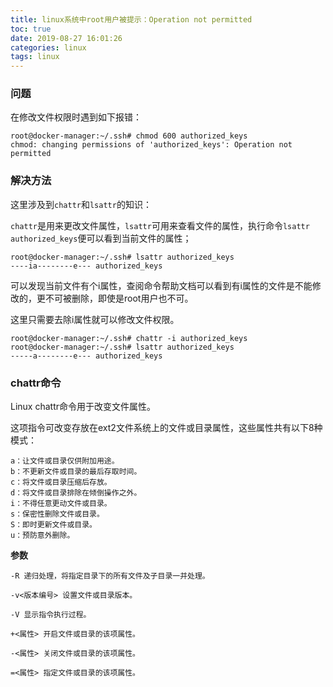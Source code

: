 ```yaml
---
title: linux系统中root用户被提示：Operation not permitted
toc: true
date: 2019-08-27 16:01:26
categories: linux
tags: linux
---
```


### 问题

在修改文件权限时遇到如下报错：

```
root@docker-manager:~/.ssh# chmod 600 authorized_keys 
chmod: changing permissions of 'authorized_keys': Operation not permitted
```


### 解决方法

这里涉及到`chattr`和`lsattr`的知识：

`chattr`是用来更改文件属性，`lsattr`可用来查看文件的属性，执行命令`lsattr authorized_keys`便可以看到当前文件的属性；

```
root@docker-manager:~/.ssh# lsattr authorized_keys 
----ia--------e--- authorized_keys
```

可以发现当前文件有个i属性，查阅命令帮助文档可以看到有i属性的文件是不能修改的，更不可被删除，即使是root用户也不可。

这里只需要去除i属性就可以修改文件权限。

```
root@docker-manager:~/.ssh# chattr -i authorized_keys 
root@docker-manager:~/.ssh# lsattr authorized_keys 
-----a--------e--- authorized_keys
```

### chattr命令

Linux chattr命令用于改变文件属性。

这项指令可改变存放在ext2文件系统上的文件或目录属性，这些属性共有以下8种模式：

```
a：让文件或目录仅供附加用途。
b：不更新文件或目录的最后存取时间。
c：将文件或目录压缩后存放。
d：将文件或目录排除在倾倒操作之外。
i：不得任意更动文件或目录。
s：保密性删除文件或目录。
S：即时更新文件或目录。
u：预防意外删除。
```

**参数**

```
-R 递归处理，将指定目录下的所有文件及子目录一并处理。

-v<版本编号> 设置文件或目录版本。

-V 显示指令执行过程。

+<属性> 开启文件或目录的该项属性。

-<属性> 关闭文件或目录的该项属性。

=<属性> 指定文件或目录的该项属性。
```